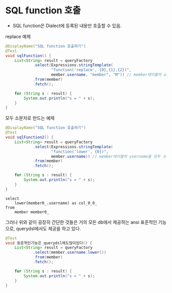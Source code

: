 # SQL function 호출
- SQL function은 Dialect에 등록된 내용만 호출할 수 있음.

replace 예제
```java
@DisplayName("SQL function 호출하기")
@Test
void sqlFunction() {
    List<String> result = queryFactory
            .select(Expressions.stringTemplate(
                    "function('replace', {0},{1},{2})",
                    member.username, "member", "M")) // member테이블의 username 중, "member"라는 단어를 M으로 바꿀 것이다.
            .from(member)
            .fetch();

    for (String s : result) {
        System.out.println("s = " + s);
    }
}
```

모두 소문자로 만드는 예제
```java
@DisplayName("SQL function 호출하기")
@Test
void sqlFunction2() {
    List<String> result = queryFactory
            .select(Expressions.stringTemplate(
                    "function('lower', {0})",
                    member.username)) // member테이블의 username을 모두 소문자로 바꾼다.
            .from(member)
            .fetch();

    for (String s : result) {
        System.out.println("s = " + s);
    }
}
```

```h2
select
    lower(member0_.username) as col_0_0_ 
from
    member member0_
```

그러나 위와 같이 굉장히 간단한 것들은 거의 모든 db에서 제공하는 ansi 표준적인 기능으로, querydsl에서도 제공을 하고 있다.
```java
@Test
void 표준적인기능은_querydsl에도많이있다() {
    List<String> result = queryFactory
            .select(member.username.lower())
            .from(member)
            .fetch();

    for (String s : result) {
        System.out.println("s = " + s);
    }
}
```